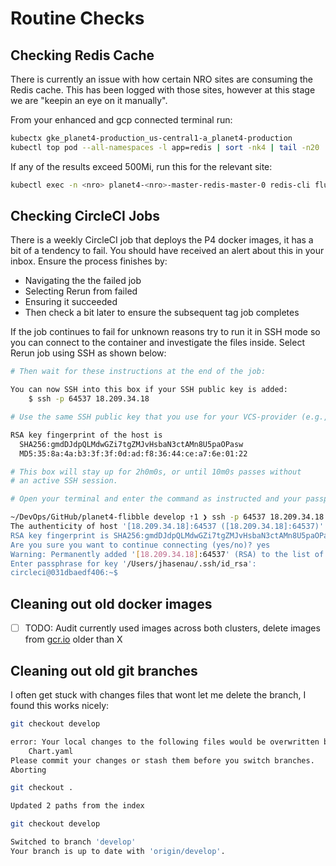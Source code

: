 # Routine Checks

## Checking Redis Cache

There is currently an issue with how certain NRO sites are consuming the Redis cache. This has been logged with those sites, however at this stage we are "keepin an eye on it manually".

From your enhanced and gcp connected terminal run:

```bash
kubectx gke_planet4-production_us-central1-a_planet4-production
kubectl top pod --all-namespaces -l app=redis | sort -nk4 | tail -n20
```

If any of the results exceed 500Mi, run this for the relevant site:

```bash
kubectl exec -n <nro> planet4-<nro>-master-redis-master-0 redis-cli flushdb async
```

## Checking CircleCI Jobs

There is a weekly CircleCI job that deploys the P4 docker images, it has a bit of a tendency to fail. You should have received an alert about this in your inbox. Ensure the process finishes by:

* Navigating the the failed job
* Selecting Rerun from failed
* Ensuring it succeeded
* Then check a bit later to ensure the subsequent tag job completes

If the job continues to fail for unknown reasons try to run it in SSH mode so you can connect to the container and investigate the files inside. Select Rerun job using SSH as shown below:

```bash
# Then wait for these instructions at the end of the job:

You can now SSH into this box if your SSH public key is added:
    $ ssh -p 64537 18.209.34.18

# Use the same SSH public key that you use for your VCS-provider (e.g., GitHub).

RSA key fingerprint of the host is
  SHA256:gmdDJdpQLMdwGZi7tgZMJvHsbaN3ctAMn8U5paOPasw
  MD5:35:8a:4a:b3:3f:3f:0d:ad:f8:36:44:ce:a7:6e:01:22

# This box will stay up for 2h0m0s, or until 10m0s passes without 
# an active SSH session.

# Open your terminal and enter the command as instructed and your passphrase:

~/DevOps/GitHub/planet4-flibble develop ⇡1 ❯ ssh -p 64537 18.209.34.18
The authenticity of host '[18.209.34.18]:64537 ([18.209.34.18]:64537)' can't be established.
RSA key fingerprint is SHA256:gmdDJdpQLMdwGZi7tgZMJvHsbaN3ctAMn8U5paOPasw.
Are you sure you want to continue connecting (yes/no)? yes
Warning: Permanently added '[18.209.34.18]:64537' (RSA) to the list of known hosts.
Enter passphrase for key '/Users/jhasenau/.ssh/id_rsa':
circleci@031dbaedf406:~$
```

## Cleaning out old docker images

* [ ] TODO: Audit currently used images across both clusters, delete images from [gcr.io](http://gcr.io) older than X

## Cleaning out old git branches

I often get stuck with changes files that wont let me delete the branch, I found this works nicely:

```bash
git checkout develop

error: Your local changes to the following files would be overwritten by checkout:
    Chart.yaml
Please commit your changes or stash them before you switch branches.
Aborting

git checkout .

Updated 2 paths from the index

git checkout develop

Switched to branch 'develop'
Your branch is up to date with 'origin/develop'.
```


